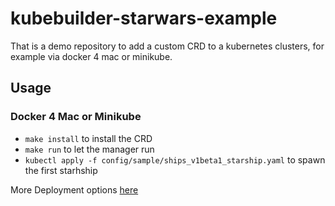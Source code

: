 # kubebuilder-starwars-example

That is a demo repository to add a custom CRD to a kubernetes clusters, for example via docker 4 mac or minikube.

## Usage
### Docker 4 Mac or Minikube

* `make install` to install the CRD
* `make run` to let the manager run
* `kubectl apply -f config/sample/ships_v1beta1_starship.yaml` to spawn the first starhship

More Deployment options [here](https://book.kubebuilder.io/basics/project_creation_and_structure.html)